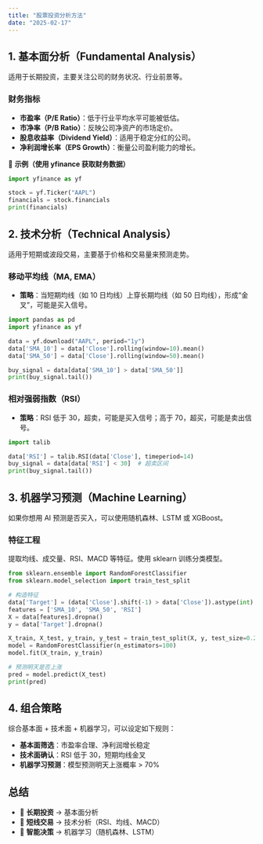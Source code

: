 ```yaml
---
title: "股票投资分析方法"
date: "2025-02-17"
---
```

## 1. 基本面分析（Fundamental Analysis）
适用于长期投资，主要关注公司的财务状况、行业前景等。

### 财务指标

- **市盈率（P/E Ratio）**：低于行业平均水平可能被低估。
- **市净率（P/B Ratio）**：反映公司净资产的市场定价。
- **股息收益率（Dividend Yield）**：适用于稳定分红的公司。
- **净利润增长率（EPS Growth）**：衡量公司盈利能力的增长。

📌 **示例（使用 yfinance 获取财务数据）**

```python
import yfinance as yf

stock = yf.Ticker("AAPL")
financials = stock.financials
print(financials)
```

## 2. 技术分析（Technical Analysis）
适用于短期或波段交易，主要基于价格和交易量来预测走势。

### 移动平均线（MA, EMA）

- **策略**：当短期均线（如 10 日均线）上穿长期均线（如 50 日均线），形成“金叉”，可能是买入信号。

```python
import pandas as pd
import yfinance as yf

data = yf.download("AAPL", period="1y")
data['SMA_10'] = data['Close'].rolling(window=10).mean()
data['SMA_50'] = data['Close'].rolling(window=50).mean()

buy_signal = data[data['SMA_10'] > data['SMA_50']]
print(buy_signal.tail())
```

### 相对强弱指数（RSI）

- **策略**：RSI 低于 30，超卖，可能是买入信号；高于 70，超买，可能是卖出信号。

```python
import talib

data['RSI'] = talib.RSI(data['Close'], timeperiod=14)
buy_signal = data[data['RSI'] < 30]  # 超卖区间
print(buy_signal.tail())
```

## 3. 机器学习预测（Machine Learning）
如果你想用 AI 预测是否买入，可以使用随机森林、LSTM 或 XGBoost。

### 特征工程

提取均线、成交量、RSI、MACD 等特征。使用 sklearn 训练分类模型。

```python
from sklearn.ensemble import RandomForestClassifier
from sklearn.model_selection import train_test_split

# 构造特征
data['Target'] = (data['Close'].shift(-1) > data['Close']).astype(int)  # 明天上涨=1
features = ['SMA_10', 'SMA_50', 'RSI']
X = data[features].dropna()
y = data['Target'].dropna()

X_train, X_test, y_train, y_test = train_test_split(X, y, test_size=0.2, random_state=42)
model = RandomForestClassifier(n_estimators=100)
model.fit(X_train, y_train)

# 预测明天是否上涨
pred = model.predict(X_test)
print(pred)
```

## 4. 组合策略

综合基本面 + 技术面 + 机器学习，可以设定如下规则：
- **基本面筛选**：市盈率合理、净利润增长稳定
- **技术面确认**：RSI 低于 30，短期均线金叉
- **机器学习预测**：模型预测明天上涨概率 > 70%

## 总结

- 🔹 **长期投资** → 基本面分析
- 🔹 **短线交易** → 技术分析（RSI、均线、MACD）
- 🔹 **智能决策** → 机器学习（随机森林、LSTM）
